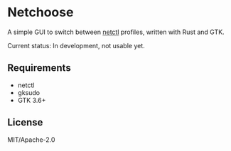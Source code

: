 # Netchoose

A simple GUI to switch between [netctl][0] profiles, written with Rust and GTK.

Current status: In development, not usable yet.

## Requirements

- netctl
- gksudo
- GTK 3.6+

## License

MIT/Apache-2.0

[0]: https://wiki.archlinux.org/index.php/netctl
